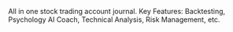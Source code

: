All in one stock trading account journal.
Key Features: Backtesting, Psychology AI Coach, Technical Analysis, Risk Management, etc.  
